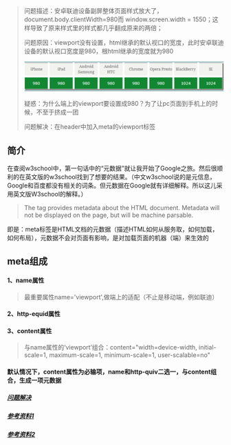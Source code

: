 > 问题描述：安卓联迪设备副屏整体页面样式放大了，document.body.clientWidth=980而 window.screen.width = 1550；这样导致了原来样式里的样式都几乎翻成原来的两倍；
>
> 问题原因：viewport没有设置，html继承的默认视口的宽度，此时安卓联迪设备的默认视口宽度是980，根html继承的宽度就为980
>
> ![各设备默认视口](https://github.com/liangzhuang327/Drips/blob/master/pictrues/WX20180913-134539%402x.png)
>
> 疑惑：为什么端上的viewport要设置成980？为了让pc页面到手机上的时候，不至于挤成一团
>
> 问题解决：在header中加入meta的viewport标签<meta name="viewport" content="width=device-width, initial-scale=1, maximum-scale=1, minimum-scale=1, user-scalable=no">



## 简介

在查阅w3school中，第一句话中的“元数据”就让我开始了Google之旅。然后很顺利的在英文版的w3school找到了想要的结果。（中文w3school说的是元信息，Google和百度都没有相关的词条。但元数据在Google就有详细解释。所以这儿采用英文版W3school的解释。）



>The <meta> tag provides metadata about the HTML document. Metadata will not be displayed on the page, but will be machine parsable.



即是：meta标签是HTML文档的元数据（描述HTML如何从服务取，如何加载，如何布局），元数据不会对页面有影响，是对加载页面的机器（端）来生效的



## meta组成

#### 1、name属性

>最重要属性name='viewport',做端上的适配（不止是移动端，例如联迪）

#### 2、http-equid属性

#### 3、content属性

>与name属性的‘viewport’组合：content="width=device-width, initial-scale=1, maximum-scale=1, minimum-scale=1, user-scalable=no"

#### 默认情况下，content属性为必输项，name和http-quiv二选一，与content组合，生成一项元数据

##### [问题解决](https://blog.csdn.net/u012402190/article/details/70172371)



#### 

##### [参考资料1](https://blog.csdn.net/xustart7720/article/details/79649896)

##### [参考资料2](https://segmentfault.com/a/1190000004279791)

##### 



